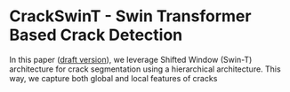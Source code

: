 # CrackSwinT - Swin Transformer Based Crack Detection  

In this paper ([draft version](https://neeleshverma.github.io/reports/research/Swin_T_Crack_Detection.pdf)), we leverage Shifted Window (Swin-T) architecture for crack segmentation using a hierarchical architecture. This way, we capture both global and local features of cracks
